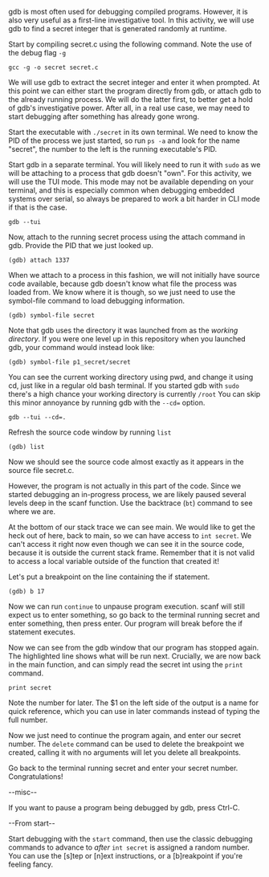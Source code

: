 gdb is most often used for debugging compiled programs. However, it is also very useful as a first-line investigative tool. In this activity, we will use gdb to find a secret integer that is generated randomly at runtime.

Start by compiling secret.c using the following command. Note the use of the debug flag `-g`

	gcc -g -o secret secret.c
	
We will use gdb to extract the secret integer and enter it when prompted. At this point we can either start the program directly from gdb, or attach gdb to the already running process. We will do the latter first, to better get a hold of gdb's investigative power. After all, in a real use case, we may need to start debugging after something has already gone wrong.

Start the executable with `./secret` in its own terminal. We need to know the PID of the process we just started, so run `ps -a` and look for the name "secret", the number to the left is the running executable's PID.

Start gdb in a separate terminal. You will likely need to run it with `sudo` as we will be attaching to a process that gdb doesn't "own". For this activity, we will use the TUI mode. This mode may not be available depending on your terminal, and this is especially common when debugging embedded systems over serial, so always be prepared to work a bit harder in CLI mode if that is the case.

	gdb --tui
	
Now, attach to the running secret process using the attach command in gdb. Provide the PID that we just looked up.

	(gdb) attach 1337
	
When we attach to a process in this fashion, we will not initially have source code available, because gdb doesn't know what file the process was loaded from. We know where it is though, so we just need to use the symbol-file command to load debugging information.

	(gdb) symbol-file secret
	
Note that gdb uses the directory it was launched from as the *working directory*. If you were one level up in this repository when you launched gdb, your command would instead look like:

	(gdb) symbol-file p1_secret/secret
	
You can see the current working directory using pwd, and change it using cd, just like in a regular old bash terminal. If you started gdb with `sudo` there's a high chance your working directory is currently `/root` You can skip this minor annoyance by running gdb with the `--cd=` option.

	gdb --tui --cd=.

Refresh the source code window by running `list`

	(gdb) list
	
Now we should see the source code almost exactly as it appears in the source file secret.c.

However, the program is not actually in this part of the code. Since we started debugging an in-progress process, we are likely paused several levels deep in the scanf function. Use the backtrace (`bt`) command to see where we are.

At the bottom of our stack trace we can see main. We would like to get the heck out of here, back to main, so we can have access to `int secret`. We can't access it right now even though we can see it in the source code, because it is outside the current stack frame. Remember that it is not valid to access a local variable outside of the function that created it!

Let's put a breakpoint on the line containing the if statement.

	(gdb) b 17
	
Now we can run `continue` to unpause program execution. scanf will still expect us to enter something, so go back to the terminal running secret and enter something, then press enter. Our program will break before the if statement executes.

Now we can see from the gdb window that our program has stopped again. The highlighted line shows what will be run next. Crucially, we are now back in the main function, and can simply read the secret int using the `print` command.

	print secret

Note the number for later. The $1 on the left side of the output is a name for quick reference, which you can use in later commands instead of typing the full number.

Now we just need to continue the program again, and enter our secret number. The `delete` command can be used to delete the breakpoint we created, calling it with no arguments will let you delete all breakpoints.

Go back to the terminal running secret and enter your secret number. Congratulations!

--misc--

If you want to pause a program being debugged by gdb, press Ctrl-C.

--From start--

Start debugging with the `start` command, then use the classic debugging commands to advance to *after* `int secret` is assigned a random number. You can use the \[s\]tep or \[n\]ext instructions, or a \[b\]reakpoint if you're feeling fancy.

